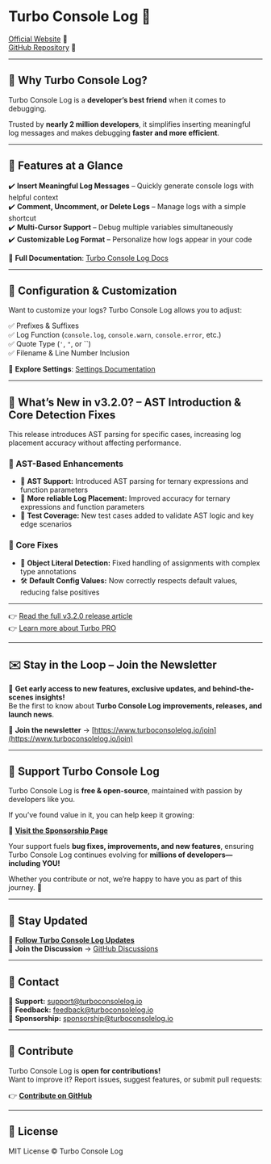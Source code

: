 # Turbo Console Log 🚀

[Official Website](https://www.turboconsolelog.io) 🎨  
[GitHub Repository](https://github.com/Chakroun-Anas/turbo-console-log) 📝

---

## 🌟 Why Turbo Console Log?

Turbo Console Log is a **developer’s best friend** when it comes to debugging.

Trusted by **nearly 2 million developers**, it simplifies inserting meaningful log messages and makes debugging **faster and more efficient**.

---

## 🚀 Features at a Glance

✔️ **Insert Meaningful Log Messages** – Quickly generate console logs with helpful context  
✔️ **Comment, Uncomment, or Delete Logs** – Manage logs with a simple shortcut  
✔️ **Multi-Cursor Support** – Debug multiple variables simultaneously  
✔️ **Customizable Log Format** – Personalize how logs appear in your code

📖 **Full Documentation**: [Turbo Console Log Docs](https://www.turboconsolelog.io/documentation/features)

---

## 🔧 Configuration & Customization

Want to customize your logs? Turbo Console Log allows you to adjust:

✅ Prefixes & Suffixes  
✅ Log Function (`console.log`, `console.warn`, `console.error`, etc.)  
✅ Quote Type (`'`, `"`, or \``)  
✅ Filename & Line Number Inclusion

📖 **Explore Settings**: [Settings Documentation](https://www.turboconsolelog.io/documentation/settings)

---

## 🚀 What’s New in v3.2.0? – AST Introduction & Core Detection Fixes

This release introduces AST parsing for specific cases, increasing log placement accuracy without affecting performance.

### 🧠 AST-Based Enhancements

- 📐 **AST Support:** Introduced AST parsing for ternary expressions and function parameters
- 🧠 **More reliable Log Placement:** Improved accuracy for ternary expressions and function parameters
- 🧪 **Test Coverage:** New test cases added to validate AST logic and key edge scenarios

### 🔧 Core Fixes

- 🐛 **Object Literal Detection:** Fixed handling of assignments with complex type annotations
- 🛠️ **Default Config Values:** Now correctly respects default values, reducing false positives

---

👉 [Read the full v3.2.0 release article](https://www.turboconsolelog.io/articles/release-320)  
👉 [Learn more about Turbo PRO](https://www.turboconsolelog.io/pro)

---

## ✉️ Stay in the Loop – Join the Newsletter

🚀 **Get early access to new features, exclusive updates, and behind-the-scenes insights!**  
Be the first to know about **Turbo Console Log improvements, releases, and launch news**.

📩 **Join the newsletter** → [https://www.turboconsolelog.io/join](https://www.turboconsolelog.io/join)

---

## 💙 Support Turbo Console Log

Turbo Console Log is **free & open-source**, maintained with passion by developers like you.

If you’ve found value in it, you can help keep it growing:

🔗 **[Visit the Sponsorship Page](https://www.turboconsolelog.io/sponsorship)**

Your support fuels **bug fixes, improvements, and new features**, ensuring Turbo Console Log continues evolving for **millions of developers—including YOU!**

Whether you contribute or not, we’re happy to have you as part of this journey. 🚀

---

## 📢 Stay Updated

🔗 **[Follow Turbo Console Log Updates](https://www.turboconsolelog.io/articles)**  
💬 **Join the Discussion** → [GitHub Discussions](https://github.com/Chakroun-Anas/turbo-console-log/discussions)

---

## 📧 Contact

📩 **Support:** [support@turboconsolelog.io](mailto:support@turboconsolelog.io)  
📩 **Feedback:** [feedback@turboconsolelog.io](mailto:feedback@turboconsolelog.io)  
📩 **Sponsorship:** [sponsorship@turboconsolelog.io](mailto:sponsorship@turboconsolelog.io)

---

## 🎯 Contribute

Turbo Console Log is **open for contributions!**  
Want to improve it? Report issues, suggest features, or submit pull requests:

👉 **[Contribute on GitHub](https://github.com/Chakroun-Anas/turbo-console-log)**

---

## 📜 License

MIT License &copy; Turbo Console Log
